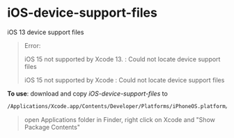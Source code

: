 # iOS-device-support-files
iOS 13 device support files

> Error:
>
> iOS 15 not supported by Xcode 13. : Could not locate device support files
>
> iOS 15 not supported by Xcode     : Could not locate device support files

**To use**: download and copy *iOS-device-support-files* to
```sh
/Applications/Xcode.app/Contents/Developer/Platforms/iPhoneOS.platform/DeviceSupport
```
> open Applications folder in Finder, right click on Xcode and "Show Package Contents"
